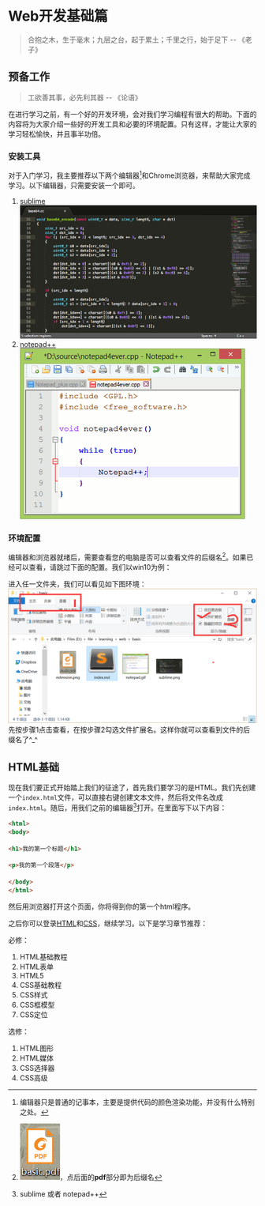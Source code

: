 # Web开发基础篇
> 合抱之木，生于毫末；九层之台，起于累土；千里之行，始于足下 -- 《老子》

## 预备工作
> 工欲善其事，必先利其器 -- 《论语》

在进行学习之前，有一个好的开发环境，会对我们学习编程有很大的帮助。下面的内容将为大家介绍一些好的开发工具和必要的环境配置。只有这样，才能让大家的学习轻松愉快，并且事半功倍。

### 安装工具
对于入门学习，我主要推荐以下两个编辑器[^1]和Chrome浏览器，来帮助大家完成学习。以下编辑器，只需要安装一个即可。

1. [sublime](http://www.sublimetext.com/)  
   ![sublime](./images/index/sublime.png)
2. [notepad++](https://notepad-plus-plus.org/)  
   ![notepad++](./images/index/notepad.gif)

### 环境配置
编辑器和浏览器就绪后，需要查看您的电脑是否可以查看文件的后缀名[^2]。如果已经可以查看，请跳过下面的配置。我们以win10为例：

进入任一文件夹，我们可以看见如下图环境：
![set extension](./images/index/set_extension.png)
先按步骤1点击查看，在按步骤2勾选文件扩展名。这样你就可以查看到文件的后缀名了^_^

## HTML基础

现在我们要正式开始踏上我们的征途了，首先我们要学习的是HTML。我们先创建一个`index.html`文件，可以直接右键创建文本文件，然后将文件名改成`index.html`。随后，用我们之前的编辑器[^3]打开。在里面写下以下内容：

```html
<html>
<body>

<h1>我的第一个标题</h1>

<p>我的第一个段落</p>

</body>
</html>
```

然后用浏览器打开这个页面，你将得到你的第一个html程序。

之后你可以登录[HTML](http://www.w3school.com.cn/html/html_basic.asp)和[CSS](http://www.w3school.com.cn/css/index.asp)，继续学习。以下是学习章节推荐：

必修：
1. HTML基础教程
2. HTML表单
3. HTML5
4. CSS基础教程
5. CSS样式
6. CSS框模型
7. CSS定位

选修：
1. HTML图形
2. HTML媒体
3. CSS选择器
4. CSS高级

[^1]: 编辑器只是普通的记事本，主要是提供代码的颜色渲染功能，并没有什么特别之处。
[^2]: ![extension](./images/index/extension.png)，点后面的**pdf**部分即为后缀名
[^3]: sublime 或者 notepad++





